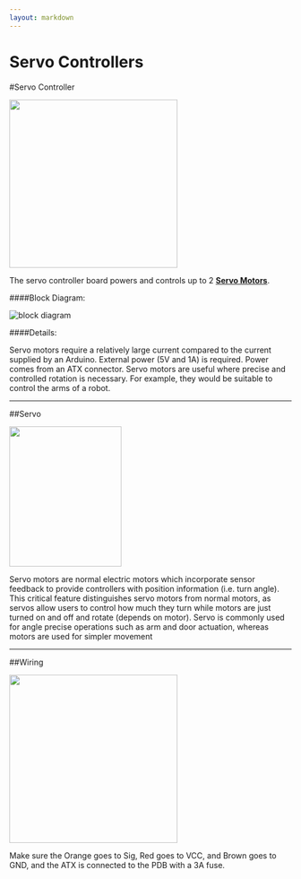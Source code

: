 ```yaml
---
layout: markdown
---
```


Servo Controllers
=========

#Servo Controller

<img src="/uploads/default/original/1X/9121465f2aa6d72c5bb0547071a47c69e7657929.jpg" width="300" height="300">

The servo controller board powers and controls up to 2 [**Servo Motors**](#servo). 

####Block Diagram:

![block diagram](https://github.com/pioneers/SmartSensors/blob/master/Boards/ServoController/block_diag.png?raw=true)

####Details:

Servo motors require a relatively large current compared to the current supplied by an Arduino. External power (5V and 1A) is required. Power comes from an ATX connector. Servo motors are useful where precise and controlled rotation is necessary. For example, they would be suitable to control the arms of a robot.

---

##Servo <a name = "servo"></a>

<img src="/uploads/default/original/1X/29b399489f1c1059971ded9bce1a38a6719890fa.png" width="200" height="250">

Servo motors are normal electric motors which incorporate sensor feedback to provide controllers with position information (i.e. turn angle). This critical feature distinguishes servo motors from normal motors, as servos allow users to control how much they turn while motors are just turned on and off and rotate (depends on motor). Servo is commonly used for angle precise operations such as arm and door actuation, whereas motors are used for simpler movement

---

##Wiring

<img src="http://i.imgur.com/tom9h4u.jpg" width="300">

Make sure the Orange goes to Sig, Red goes to VCC, and Brown goes to GND, and the ATX is connected to the PDB with a 3A fuse.
